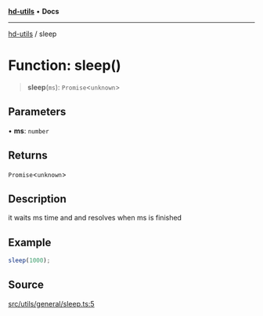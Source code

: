 [**hd-utils**](../README.md) • **Docs**

***

[hd-utils](../globals.md) / sleep

# Function: sleep()

> **sleep**(`ms`): `Promise`\<`unknown`\>

## Parameters

• **ms**: `number`

## Returns

`Promise`\<`unknown`\>

## Description

it waits ms time and and resolves when ms is finished

## Example

```ts
sleep(1000);
```

## Source

[src/utils/general/sleep.ts:5](https://github.com/AhmadHddad/h-utils/blob/5c76ff5de068cee019fc632d9da2e395721bb48f/src/utils/general/sleep.ts#L5)
